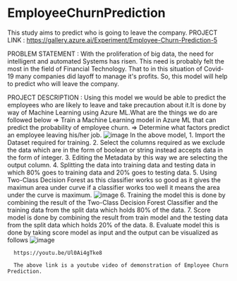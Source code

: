 # EmployeeChurnPrediction
This study aims to predict who is going to leave the company.
PROJECT LINK : https://gallery.azure.ai/Experiment/Employee-Churn-Prediction-5

PROBLEM STATEMENT :  With the proliferation of big data, the need for intelligent and automated Systems has risen. This need is probably felt the most in the field of Financial Technology. That to in this situation of Covid-19 many companies did layoff to manage it's profits. So, this model will help to predict who will leave the company.

PROJECT DESCRIPTION : Using this model we would be able to predict the employees who are likely to leave and take precaution about it.It is done by way of Machine Learning using Azure ML.What are the things we do are followed below
            => Train a Machine Learning model in Azure ML that can predict the probability of employee churn.
            => Determine what factors predict an employee leaving his/her job.
            ![image](https://user-images.githubusercontent.com/71095797/155856984-8f59df91-cb94-431f-b760-2bd7cb1c1a25.png)
In the above model, 
    1. Import the Dataset required for training.
    2. Select the columns required as we exclude the data which are in the form of boolean or string instead accepts data in the form of integer.
    3. Editing the Metadata by this way we are selecting the output column.
    4. Splitting the data into training data and testing data in which 80% goes to training data and 20% goes to testing data.
    5. Using Two-Class Decision Forest as this classifier works so good as it gives the maximun area under curve if a classifier works too well it means the area under the curve is maximum.
    ![image](https://user-images.githubusercontent.com/71095797/155857415-4b07251f-07fe-4601-a319-ba9759237396.png)
    6. Training the model this is done by combining the result of the Two-Class Decision Forest Classifier and the training data from the split data which holds 80% of the data.
    7. Score model is done by combining the result from train model and the testing data from the split data which holds 20% of the data.
    8. Evaluate model this is done by taking score model as input and the output can be visualized as follows
    ![image](https://user-images.githubusercontent.com/71095797/155857562-769ff842-697a-44f7-8a0e-a135310c7474.png)
      
      https://youtu.be/Ul0Ai4gTke8
      
      The above link is a youtube video of demonstration of Employee Churn Prediction.
